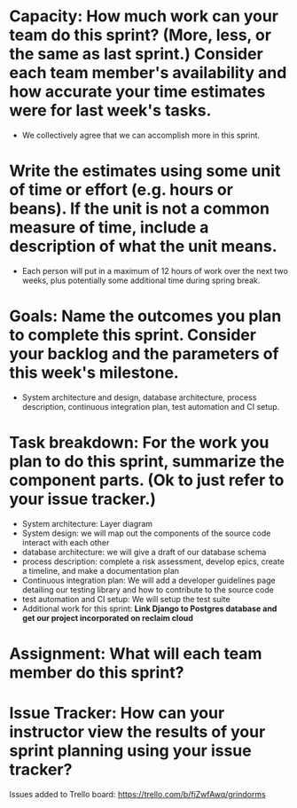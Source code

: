 # Capacity: How much work can your team do this sprint? (More, less, or the same as last sprint.) Consider each team member's availability and how accurate your time estimates were for last week's tasks.
- We collectively agree that we can accomplish more in this sprint.

# Write the estimates using some unit of time or effort (e.g. hours or beans). If the unit is not a common measure of time, include a description of what the unit means.
- Each person will put in a maximum of 12 hours of work over the next two weeks, plus potentially some additional time during spring break.

# Goals: Name the outcomes you plan to complete this sprint. Consider your backlog and the parameters of this week's milestone.
- System architecture and design, database architecture, process description, continuous integration plan, test automation and CI setup.

# Task breakdown: For the work you plan to do this sprint, summarize the component parts. (Ok to just refer to your issue tracker.)
- System architecture: Layer diagram
- System design: we will map out the components of the source code interact with each other
- database architecture: we will give a draft of our database schema
- process description: complete a risk assessment, develop epics, create a timeline, and make a documentation plan
- Continuous integration plan: We will add a developer guidelines page detailing our testing library and how to contribute to the source code
- test automation and CI setup: We will setup the test suite
- Additional work for this sprint: **Link Django to Postgres database and get our project incorporated on reclaim cloud**
# Assignment: What will each team member do this sprint?

# Issue Tracker: How can your instructor view the results of your sprint planning using your issue tracker?
Issues added to Trello board: https://trello.com/b/fiZwfAwq/grindorms
